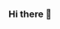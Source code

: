 ### Hi there 👋

<!--
**DasuniHerath/DasuniHerath** is a ✨ _special_ ✨ repository because its `README.md` (this file) appears on your GitHub profile.

Here are some ideas to get you started:

- 🔭 I’m currently working on ...
🌱 I’m currently learning  computer engineering.
- 👯 I’m looking to collaborate on ...
- 🤔 I’m looking for help with ...
- 💬 Ask me about ...
- 📫 How to reach me: https://www.linkedin.com/in/dasuni-h-7a103121a/
- 😄 Pronouns: ...
- ⚡ Fun fact: ...
-->
